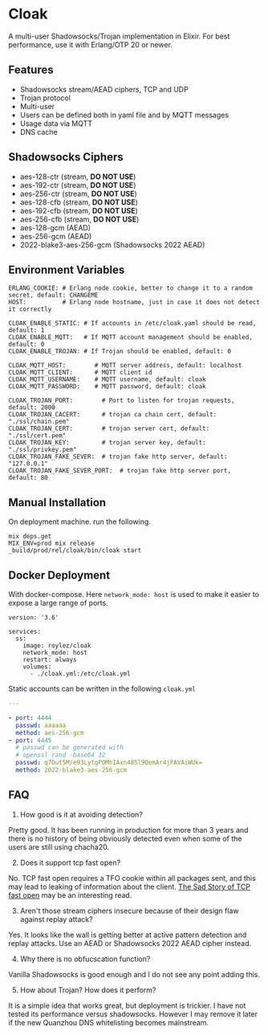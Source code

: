 # Cloak

A multi-user Shadowsocks/Trojan implementation in Elixir. For best performance, use it with Erlang/OTP 20 or newer.

## Features

* Shadowsocks stream/AEAD ciphers, TCP and UDP
* Trojan protocol
* Multi-user
* Users can be defined both in yaml file and by MQTT messages
* Usage data via MQTT
* DNS cache

## Shadowsocks Ciphers

* aes-128-ctr (stream, **DO NOT USE**)
* aes-192-ctr (stream, **DO NOT USE**)
* aes-256-ctr (stream, **DO NOT USE**)
* aes-128-cfb (stream, **DO NOT USE**)
* aes-192-cfb (stream, **DO NOT USE**)
* aes-256-cfb (stream, **DO NOT USE**)
* aes-128-gcm (AEAD)
* aes-256-gcm (AEAD)
* 2022-blake3-aes-256-gcm (Shadowsocks 2022 AEAD)

## Environment Variables

```
ERLANG_COOKIE: # Erlang node cookie, better to change it to a random secret, default: CHANGEME
HOST:          # Erlang node hostname, just in case it does not detect it correctly   

CLOAK_ENABLE_STATIC: # If accounts in /etc/cloak.yaml should be read, default: 1
CLOAK_ENABLE_MQTT:   # If MQTT account management should be enabled, default: 0
CLOAK_ENABLE_TROJAN: # If Trojan should be enabled, default: 0

CLOAK_MQTT_HOST:        # MQTT server address, default: localhost
CLOAK_MQTT_CLIENT:      # MQTT client id
CLOAK_MQTT_USERNAME:    # MQTT username, default: cloak
CLOAK_MQTT_PASSWORD:    # MQTT password, default: cloak

CLOAK_TROJAN_PORT:        # Port to listen for trojan requests, default: 2000
CLOAK_TROJAN_CACERT:      # trojan ca chain cert, default: "./ssl/chain.pem"
CLOAK_TROJAN_CERT:        # trojan server cert, default: "./ssl/cert.pem"
CLOAK_TROJAN_KEY:         # trojan server key, default: "./ssl/privkey.pem"
CLOAK_TROJAN_FAKE_SEVER:  # trojan fake http server, default: "127.0.0.1"
CLOAK_TROJAN_FAKE_SEVER_PORT:  # trojan fake http server port, default: 80
```

## Manual Installation

On deployment machine. run the following.

    mix deps.get
    MIX_ENV=prod mix release
    _build/prod/rel/cloak/bin/cloak start

## Docker Deployment

With docker-compose. Here `network_mode: host` is used to make it easier to expose a large range of ports.

```
version: '3.6'

services:
  ss:
    image: roylez/cloak
    network_mode: host
    restart: always
    volumes:
      - ./cloak.yml:/etc/cloak.yml
```

Static accounts can be written in the following `cloak.yml`

``` yaml
---

- port: 4444
  passwd: aaaaaa
  method: aes-256-gcm
- port: 4445
  # passwd can be generated with
  # openssl rand -base64 32
  passwd: q7Dut5M/e93LytgPOMhIAxn485l9QemAr4jPAVAiWUk=
  method: 2022-blake3-aes-256-gcm
```

## FAQ

1. How good is it at avoiding detection?

Pretty good. It has been running in production for more than 3 years and there is no history of being obviously detected even when some of the users are still using chacha20.

2. Does it support tcp fast open?

No. TCP fast open requires a TFO cookie within all packages sent, and this may lead to leaking of information about the client. [The Sad Story of TCP fast open][1] may be an interesting read.

3. Aren't those stream ciphers insecure because of their design flaw against replay attack?

Yes. It looks like the wall is getting better at active pattern detection and replay attacks. Use an AEAD or Shadowsocks 2022 AEAD cipher instead.

4. Why there is no obfucscation function?

Vanilla Shadowsocks is good enough and I do not see any point adding this.

5. How about Trojan? How does it perform?

It is a simple idea that works great, but deployment is trickier. I have not tested its performance versus shadowsocks. However I may remove it later if the new Quanzhou DNS whitelisting becomes mainstream.

[1]: https://squeeze.isobar.com/2019/04/11/the-sad-story-of-tcp-fast-open/
